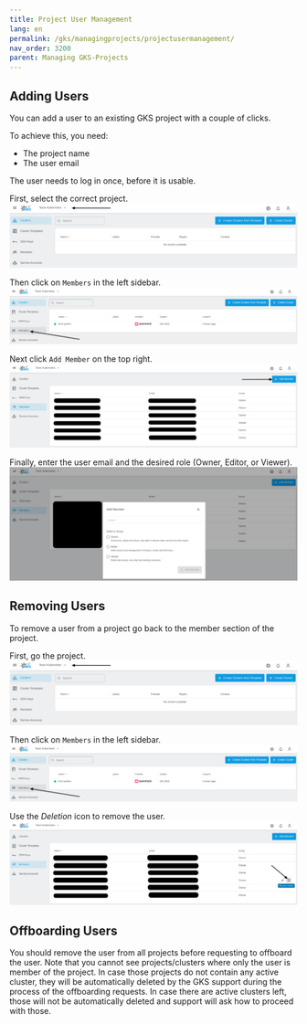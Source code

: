 ```yaml
---
title: Project User Management
lang: en
permalink: /gks/managingprojects/projectusermanagement/
nav_order: 3200
parent: Managing GKS-Projects
---
```


## Adding Users

You can add a user to an existing GKS project with a couple of clicks.

To achieve this, you need:

* The project name
* The user email


The user needs to log in once, before it is usable.

First, select the correct project.
![Get the Project](select_project.png)

Then click on `Members` in the left sidebar.
![Member](select_members.png)

Next click `Add Member` on the top right.
![Add New member](add_member.png)

Finally, enter the user email and the desired role (Owner, Editor, or Viewer).
![Add Member Role](add_member_role.png)

## Removing Users

To remove a user from a project go back to the member section of the project.

First,  go the project.
![Get the Project](select_project.png)

Then click on `Members` in the left sidebar.
![Member](select_members.png)

Use the *Deletion* icon to remove the user.
![RemoveMember](remove-user.png)

## Offboarding Users

You should remove the user from all projects before requesting to offboard the user.
Note that you cannot see projects/clusters where only the user is member of the project. In case those projects do not contain any active cluster, they will be automatically deleted by the GKS support during the process of the offboarding requests. In case there are active clusters left, those will not be automatically deleted and support will ask how to proceed with those.
